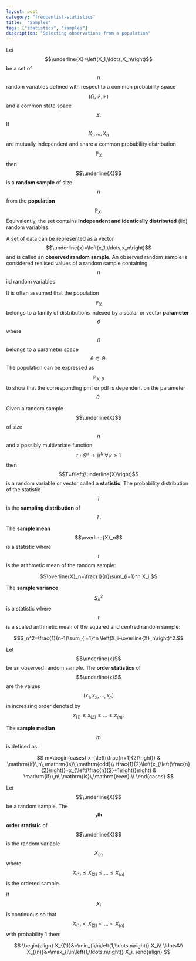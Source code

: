 ```yaml
---
layout: post
category: "frequentist-statistics"
title:  "Samples"
tags: ["statistics", "samples"]
description: "Selecting observations from a population"
---
```


Let $$\underline{X}=\left(X_1,\ldots,X_n\right)$$ be a set of $$n$$ random variables defined with respect to a common probability space $$\left(\Omega,\mathcal{F},\mathbb{P}\right)$$ and a common state space $$S.$$ If $$X_1,\ldots,X_n$$ are mutually independent and share a common probability distribution $$\mathbb{P}_X$$ then $$\underline{X}$$ is a **random sample** of size $$n$$ from the **population** $$\mathbb{P}_X.$$ Equivalently, the set contains **independent and identically distributed** (iid) random variables.

A set of data can be represented as a vector $$\underline{x}=\left(x_1,\ldots,x_n\right)$$ and is called an **observed random sample**. An observed random sample is considered realised values of a random sample containing $$n$$ iid random variables.

It is often assumed that the population $$\mathbb{P}_X$$ belongs to a family of distributions indexed by a scalar or vector **parameter** $$\theta$$ where $$\theta$$ belongs to a parameter space $$\theta\in\Theta.$$ The population can be expressed as $$\mathbb{P}_{X;\,\theta}$$ to show that the corresponding pmf or pdf is dependent on the parameter $$\theta.$$

Given a random sample $$\underline{X}$$ of size $$n$$ and a possibly multivariate function $$t:S^n\rightarrow\mathbb{R}^k\,\,\forall\,k\geq 1$$ then $$T=t\left(\underline{X}\right)$$ is a random variable or vector called a **statistic**. The probability distribution of the statistic $$T$$ is the **sampling distribution** of $$T.$$

The **sample mean** $$\overline{X}_n$$ is a statistic where $$t$$ is the arithmetic mean of the random sample:

$$\overline{X}_n=\frac{1}{n}\sum_{i=1}^n X_i.$$

The **sample variance** $$S_n^2$$ is a statistic where $$t$$ is a scaled arithmetic mean of the squared and centred random sample:

$$S_n^2=\frac{1}{n-1}\sum_{i=1}^n \left(X_i-\overline{X}_n\right)^2.$$

Let $$\underline{x}$$ be an observed random sample. The **order statistics** of $$\underline{x}$$ are the values $$\left(x_1,x_2,\ldots,x_n\right)$$ in increasing order denoted by $$x_{(1)}\leq x_{(2)}\leq\ldots\leq x_{(n)}.$$

The **sample median** $$m$$ is defined as:

$$
m=\begin{cases}
x_{\left(\frac{n+1}{2}\right)} & \mathrm{if}\,n\,\mathrm{is}\,\mathrm{odd}\\
\frac{1}{2}\left(x_{\left(\frac{n}{2}\right)}+x_{\left(\frac{n}{2}+1\right)}\right) & \mathrm{if}\,n\,\mathrm{is}\,\mathrm{even}.\\
\end{cases}
$$

Let $$\underline{X}$$ be a random sample. The **$$r^\mathrm{th}$$ order statistic** of $$\underline{X}$$ is the random variable $$X_{(r)}$$ where $$X_{(1)}\leq X_{(2)}\leq\ldots\leq X_{(n)}$$ is the ordered sample.

If $$X_i$$ is continuous so that $$X_{(1)}<X_{(2)}<\ldots<X_{(n)}$$ with probability 1 then:

$$
\begin{align}
X_{(1)}&=\min_{i\in\left(1,\ldots,n\right)} X_i\\
\ldots&\\
X_{(n)}&=\max_{i\in\left(1,\ldots,n\right)} X_i.
\end{align}
$$
